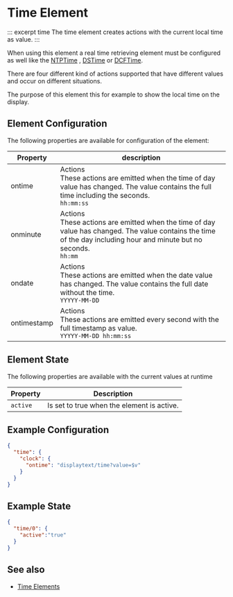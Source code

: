 # Time Element

::: excerpt time
The time element creates actions with the current local time as value.
:::

When using this element a real time retrieving element must be configured as well like the [NTPTime](elements/ntptime) , [DSTime](elements/dstime) or [DCFTime](elements/dcftime).

There are four different kind of actions supported that have different values and occur on different situations.

The purpose of this element this for example to show the local time on the display.


## Element Configuration

The following properties are available for configuration of the element:

| Property    | description                                                                                                                                                     |
| ----------- | --------------------------------------------------------------------------------------------------------------------------------------------------------------- |
| ontime      | Actions<br>These actions are emitted when the time of day value has changed. The value contains the full time including the seconds.<br> `hh:mm:ss`                        |
| onminute    | Actions<br>These actions are emitted when the time of day value has changed. The value contains the time of the day including hour and minute but no seconds. <br> `hh:mm` |
| ondate      | Actions<br>These actions are emitted when the date value has changed. The value contains the full date without the time.<br>  `YYYYY-MM-DD`                                |
| ontimestamp | Actions<br>These actions are emitted every second with the full timestamp as value.<br> `YYYYY-MM-DD hh:mm:ss`                                                             |


## Element State

The following properties are available with the current values at runtime

| Property | Description                                  |
| -------- | -------------------------------------------- |
| `active` | Is set to true when the element is active.   |

## Example Configuration

```JSON
{
  "time": {
    "clock": {
      "ontime": "displaytext/time?value=$v"
    }
  }
}
```

## Example State

```JSON
{
  "time/0": {
    "active":"true"
  }
}
```

## See also

* [Time Elements](timeelements)


